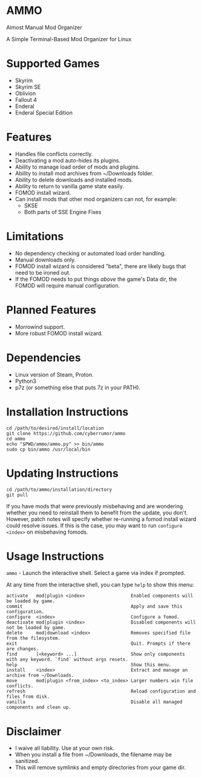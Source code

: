 # AMMO
Almost Manual Mod Organizer

A Simple Terminal-Based Mod Organizer for Linux

# Supported Games
- Skyrim
- Skyrim SE
- Oblivion
- Fallout 4
- Enderal
- Enderal Special Edition

# Features
- Handles file conflicts correctly.
- Deactivating a mod auto-hides its plugins.
- Ability to manage load order of mods and plugins.
- Ability to install mod archives from ~/Downloads folder.
- Ability to delete downloads and installed mods.
- Ability to return to vanilla game state easily.
- FOMOD install wizard.
- Can install mods that other mod organizers can not, for example:
  - SKSE
  - Both parts of SSE Engine Fixes

# Limitations
- No dependency checking or automated load order handling.
- Manual downloads only.
- FOMOD install wizard is considered "beta", there are likely bugs that need to be ironed out.
- If the FOMOD needs to put things _above_ the game's Data dir, the FOMOD will require
  manual configuration.

# Planned Features
- Morrowind support.
- More robust FOMOD install wizard.

# Dependencies
- Linux version of Steam, Proton.
- Python3
- p7z (or something else that puts 7z in your PATH).

# Installation Instructions
```
cd /path/to/desired/install/location
git clone https://github.com/cyberrumor/ammo
cd ammo
echo "$PWD/ammo/ammo.py" >> bin/ammo
sudo cp bin/ammo /usr/local/bin
```

# Updating Instructions
```
cd /path/to/ammo/installation/directory
git pull
```
If you have mods that were previously misbehaving and are wondering whether you need to
reinstall them to benefit from the update, you don't. However, patch notes will specify
whether re-running a fomod install wizard could resolve issues. If this is the case,
you may want to run `configure <index>` on misbehaving fomods.

# Usage Instructions

`ammo` - Launch the interactive shell. Select a game via index if prompted.

At any time from the interactive shell, you can type `help` to show this menu:

```
activate   mod|plugin <index>                 Enabled components will be loaded by game.
commit                                        Apply and save this configuration.
configure  <index>                            Configure a fomod.
deactivate mod|plugin <index>                 Disabled components will not be loaded by game.
delete     mod|download <index>               Removes specified file from the filesystem.
exit                                          Quit. Prompts if there are changes.
find       [<keyword> ...]                    Show only components with any keyword. `find` without args resets.
help                                          Show this menu.
install    <index>                            Extract and manage an archive from ~/Downloads.
move       mod|plugin <from_index> <to_index> Larger numbers win file conflicts.
refresh                                       Reload configuration and files from disk.
vanilla                                       Disable all managed components and clean up.
```

# Disclaimer
- I waive all liability. Use at your own risk.
- When you install a file from ~/Downloads, the filename may be sanitized.
- This will remove symlinks and empty directories from your game dir.

